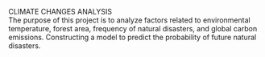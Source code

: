 CLIMATE CHANGES ANALYSIS \
The purpose of this project is to analyze factors related to environmental temperature, forest area, frequency of natural disasters, and global carbon emissions.
Constructing a model to predict the probability of future natural disasters.
